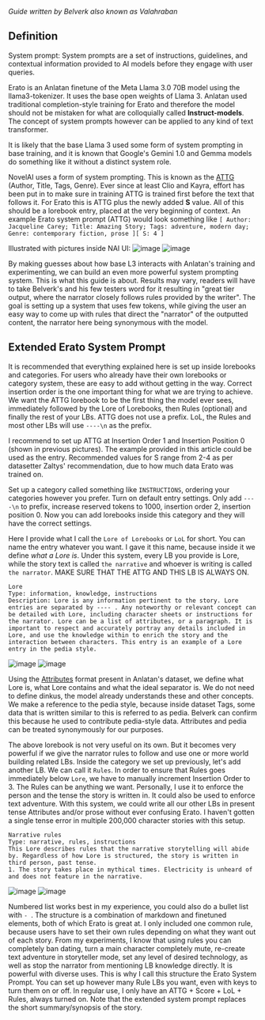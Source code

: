 *Guide written by Belverk also known as Valahraban*

## Definition

System prompt: System prompts are a set of instructions, guidelines, and contextual information provided to AI models before they engage with user queries.

Erato is an Anlatan finetune of the Meta Llama 3.0 70B model using the llama3-tokenizer. It uses the base open weights of Llama 3. Anlatan used traditional completion-style training for Erato and therefore the model should not be mistaken for what are colloquially called **Instruct-models**. The concept of system prompts however can be applied to any kind of text transformer.

It is likely that the base Llama 3 used some form of system prompting in base training, and it is known that Google's Gemini 1.0 and Gemma models do something like it without a distinct system role.

NovelAI uses a form of system prompting. This is known as the [ATTG](https://docs.novelai.net/text/specialsymbols.html#-spaced-bracketing-) (Author, Title, Tags, Genre). Ever since at least Clio and Kayra, effort has been put in to make sure in training ATTG is trained first before the text that follows it. For Erato this is ATTG plus the newly added **S** value. All of this should be a lorebook entry, placed at the very beginning of context. An example Erato system prompt (ATTG) would look something like `[ Author: Jacqueline Carey; Title: Amazing Story; Tags: adventure, modern day; Genre: contemporary fiction, prose ][ S: 4 ]`

Illustrated with pictures inside NAI UI:
![image](https://github.com/user-attachments/assets/fefca8c1-559f-4912-a2db-d661ec632ba2) ![image](https://github.com/user-attachments/assets/2e24b12e-57dc-436c-800f-e6b618191eee)

By making guesses about how base L3 interacts with Anlatan's training and experimenting, we can build an even more powerful system prompting system. This is what this guide is about. Results may vary, readers will have to take Belverk's and his few testers word for it resulting in "great tier output, where the narrator closely follows rules provided by the writer". The goal is setting up a system that uses few tokens, while giving the user an easy way to come up with rules that direct the "narrator" of the outputted content, the narrator here being synonymous with the model.

## Extended Erato System Prompt

It is recommended that everything explained here is set up inside lorebooks and categories. For users who already have their own lorebooks or category system, these are easy to add without getting in the way. Correct insertion order is the one important thing for what we are trying to achieve. We want the ATTG lorebook to be the first thing the model ever sees, immediately followed by the Lore of Lorebooks, then Rules (optional) and finally the rest of your LBs. ATTG does not use a prefix. LoL, the Rules and most other LBs will use `----\n` as the prefix.

I recommend to set up ATTG at Insertion Order 1 and Insertion Position 0 (shown in previous pictures). The example provided in this article could be used as the entry. Recommended values for S range from 2-4 as per datasetter Zaltys' recommendation, due to how much data Erato was trained on.

Set up a category called something like `INSTRUCTIONS`, ordering your categories however you prefer. Turn on default entry settings. Only add `----\n` to prefix, increase reserved tokens to 1000, insertion order 2, insertion position 0. Now you can add lorebooks inside this category and they will have the correct settings.

Here I provide what I call the `Lore of Lorebooks` or `LoL` for short. You can name the entry whatever you want. I gave it this name, because inside it we define *what a Lore is*. Under this system, every LB you provide is Lore, while the story text is called `the narrative` and whoever is writing is called `the narrator`. MAKE SURE THAT THE ATTG AND THIS LB IS ALWAYS ON.
```
Lore
Type: information, knowledge, instructions
Description: Lore is any information pertinent to the story. Lore entries are separated by ---- . Any noteworthy or relevant concept can be detailed with Lore, including character sheets or instructions for the narrator. Lore can be a list of attributes, or a paragraph. It is important to respect and accurately portray any details included in Lore, and use the knowledge within to enrich the story and the interaction between characters. This entry is an example of a Lore entry in the pedia style.
```
![image](https://github.com/user-attachments/assets/b1ffd6e7-b536-4e7a-9443-e92dc4627f36) ![image](https://github.com/user-attachments/assets/1a08947f-303c-4d84-be44-c70fd04fc9e0)

Using the [Attributes](Using-Attributes) format present in Anlatan's dataset, we define what Lore is, what Lore contains and what the ideal separator is. We do not need to define dinkus, the model already understands these and other concepts. We make a reference to the pedia style, because inside dataset Tags, some data that is written similar to this is referred to as pedia. Belverk can confirm this because he used to contribute pedia-style data. Attributes and pedia can be treated synonymously for our purposes.

The above lorebook is not very useful on its own. But it becomes very powerful if we give the narrator rules to follow and use one or more world building related LBs. Inside the category we set up previously, let's add another LB. We can call it `Rules`. In order to ensure that Rules goes immediately below `Lore`, we have to manually increment Insertion Order to 3. The Rules can be anything we want. Personally, I use it to enforce the person and the tense the story is written in. It could also be used to enforce text adventure. With this system, we could write all our other LBs in present tense Attributes and/or prose without ever confusing Erato. I haven't gotten a single tense error in multiple 200,000 character stories with this setup.
```
Narrative rules
Type: narrative, rules, instructions
This Lore describes rules that the narrative storytelling will abide by. Regardless of how Lore is structured, the story is written in third person, past tense.
1. The story takes place in mythical times. Electricity is unheard of and does not feature in the narrative.
```
![image](https://github.com/user-attachments/assets/6a3a144e-6722-46c7-9c04-79f3ec749b17) ![image](https://github.com/user-attachments/assets/12495422-b1fa-4a63-b83b-2ac616223466)

Numbered list works best in my experience, you could also do a bullet list with `- `. The structure is a combination of markdown and finetuned elements, both of which Erato is great at. I only included one common rule, because users have to set their own rules depending on what they want out of each story. From my experiments, I know that using rules you can completely ban dating, turn a main character completely mute, re-create text adventure in storyteller mode, set any level of desired technology, as well as stop the narrator from mentioning LB knowledge directly. It is powerful with diverse uses. This is why I call this structure the Erato System Prompt. You can set up however many Rule LBs you want, even with keys to turn them on or off. In regular use, I only have an ATTG + Score + LoL + Rules, always turned on. Note that the extended system prompt replaces the short summary/synopsis of the story.
